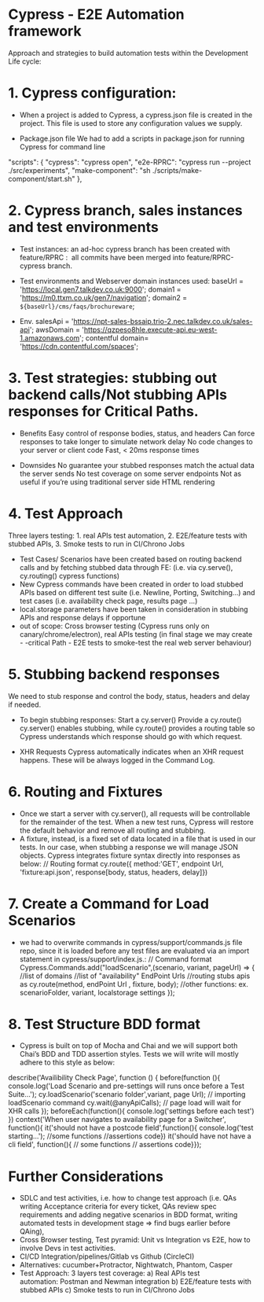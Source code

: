 # Cypress - E2E Automation framework
Approach and strategies to build automation tests within the Development Life cycle:

# 1. Cypress configuration:

- When a project is added to Cypress, a cypress.json file is created in the project. This file is used to store any configuration values we supply.

- Package.json file
We had to add a scripts in package.json for running Cypress for command line

"scripts": {
"cypress": "cypress open",
"e2e-RPRC": "cypress run --project ./src/experiments",
"make-component": "sh ./scripts/make-component/start.sh"
},

# 2. Cypress branch, sales instances and test environments

- Test instances: an ad-hoc cypress branch has been created with feature/RPRC :  all commits have been merged into feature/RPRC-cypress branch.

- Test environments and Webserver domain instances used:
baseUrl = 'https://local.gen7.talkdev.co.uk:9000';
domain1 = 'https://m0.ttxm.co.uk/gen7/navigation';
domain2 = `${baseUrl}/cms/faqs/brochureware`;

- Env. salesApi = 'https://npt-sales-bssaip.trio-2.nec.talkdev.co.uk/sales-api';
awsDomain = 'https://qzpeso8hle.execute-api.eu-west-1.amazonaws.com';
contentful domain= 'https://cdn.contentful.com/spaces';


# 3. Test strategies: stubbing out backend calls/Not stubbing APIs responses for Critical Paths.

- Benefits
Easy control of response bodies, status, and headers
Can force responses to take longer to simulate network delay
No code changes to your server or client code
Fast, < 20ms response times

- Downsides
No guarantee your stubbed responses match the actual data the server sends
No test coverage on some server endpoints
Not as useful if you’re using traditional server side HTML rendering



# 4. Test Approach
Three layers testing: 1. real APIs test automation, 2. E2E/feature tests with stubbed APIs, 3. Smoke tests to run in CI/Chrono Jobs

- Test Cases/ Scenarios have been created based on routing backend calls and by fetching stubbed data through FE: (i.e. via cy.serve(), cy.routing() cypress functions)
- New Cypress commands have been created in order to load stubbed APIs based on different test suite (i.e. Newline, Porting, Switching...) and test cases (i.e. availability check page, results page ...)
- local.storage parameters have been taken in consideration in stubbing APIs and response delays if opportune
- out of scope: Cross browser testing (Cypress runs only on canary/chrome/electron), real APIs testing (in final stage we may create - -critical Path - E2E tests to smoke-test the real web server behaviour)

# 5. Stubbing backend responses
We need to stub response and control the body, status, headers and delay if needed.

- To begin stubbing responses:
Start a cy.server()
Provide a cy.route()
cy.server() enables stubbing, while cy.route() provides a routing table so Cypress understands which response should go with which request.

- XHR Requests
Cypress automatically indicates when an XHR request happens. These will be always logged in the Command Log.

# 6. Routing and Fixtures

- Once we start a server with cy.server(), all requests will be controllable for the remainder of the test. When a new test runs, Cypress will restore the default behavior and remove all routing and stubbing. 
- A fixture, instead, is a fixed set of data located in a file that is used in our tests. In our case, when stubbing a response we will manage JSON objects. Cypress integrates fixture syntax directly into responses as below:
// Routing format cy.route({ method:'GET', endpoint Url, 'fixture:api.json', response[body, status, headers, delay]})

# 7. Create a Command for Load Scenarios
- we had to overwrite commands in cypress/support/commands.js file repo, since it is loaded before any test files are evaluated via an import statement in cypress/support/index.js.:
// Command format Cypress.Commands.add("loadScenario",(scenario, variant, pageUrl) => { 
//list of domains 
//list of "availability" EndPoint Urls
 //routing stubs apis as cy.route(method, endPoint Url , fixture, body); 
//other functions: ex. scenarioFolder, variant, localstorage settings 
});

# 8. Test Structure BDD format

- Cypress is built on top of Mocha and Chai and we will support both Chai’s BDD and TDD assertion styles. Tests we will write will mostly adhere to this style as below:

describe('Availibility Check Page', function () {
before(function (){
console.log('Load Scenario and pre-settings will runs once before a Test Suite...');
cy.loadScenario('scenario folder',variant, page Url);
// importing loadScenario command cy.wait(@anyApiCalls);
// page load will wait for XHR calls });
beforeEach(function(){
console.log('settings before each test') })
context('When user navigates to availability page for a Switcher', function(){
it('should not have a postcode field',function(){
console.log('test starting...');
//some functions //assertions code})
it('should have not have a cli field', function(){
// some functions
// assertions code}});

# Further Considerations

- SDLC and test activities, i.e. how to change test approach (i.e. QAs writing Acceptance criteria for every ticket, QAs review spec requirements and adding negative scenarios in BDD format, writing automated tests in development stage => find bugs earlier before QAing),
- Cross Browser testing, Test pyramid: Unit vs Integration vs E2E, how to involve Devs in test activities.
- CI/CD Integration/pipelines/Gitlab vs Github (CircleCI)
- Alternatives: cucumber+Protractor, Nightwatch, Phantom, Casper
- Test Approach: 3 layers test coverage: 
a) Real APIs test automation: Postman and Newman integration
b) E2E/feature tests with stubbed APIs
c) Smoke tests to run in CI/Chrono Jobs








